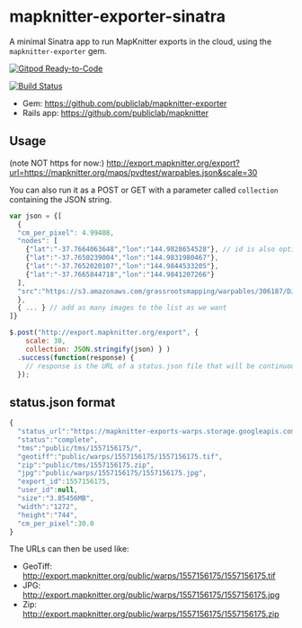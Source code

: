 # mapknitter-exporter-sinatra

A minimal Sinatra app to run MapKnitter exports in the cloud, using the `mapknitter-exporter` gem.

[![Gitpod Ready-to-Code](https://img.shields.io/badge/Gitpod-ready--to--code-blue?logo=gitpod)](https://gitpod.io/#https://github.com/publiclab/mapknitter-exporter-sinatra/)


[![Build Status](https://travis-ci.com/publiclab/mapknitter-exporter-sinatra.svg)](https://travis-ci.com/publiclab/mapknitter-exporter-sinatra)

* Gem: https://github.com/publiclab/mapknitter-exporter
* Rails app: https://github.com/publiclab/mapknitter

## Usage

(note NOT https for now:) http://export.mapknitter.org/export?url=https://mapknitter.org/maps/pvdtest/warpables.json&scale=30

You can also run it as a POST or GET with a parameter called `collection` containing the JSON string.

```js
var json = {[
  {
  "cm_per_pixel": 4.99408,
  "nodes": [ 
    {"lat":"-37.7664063648","lon":"144.9828654528"}, // id is also optional here
    {"lat":"-37.7650239004","lon":"144.9831980467"},
    {"lat":"-37.7652020107","lon":"144.9844533205"},
    {"lat":"-37.7665844718","lon":"144.9841207266"}
  ],
  "src":"https://s3.amazonaws.com/grassrootsmapping/warpables/306187/DJI_1207.JPG",
  },
  { ... } // add as many images to the list as we want
]}

$.post("http://export.mapknitter.org/export", {
    scale: 30,
    collection: JSON.stringify(json) } )
  .success(function(response) {
    // response is the URL of a status.json file that will be continuously updated with the status of the export
  });
```

## status.json format

```js
{
  "status_url":"https://mapknitter-exports-warps.storage.googleapis.com/1557156175/status.json",
  "status":"complete",
  "tms":"public/tms/1557156175/",
  "geotiff":"public/warps/1557156175/1557156175.tif",
  "zip":"public/tms/1557156175.zip",
  "jpg":"public/warps/1557156175/1557156175.jpg",
  "export_id":1557156175,
  "user_id":null,
  "size":"3.85456MB",
  "width":"1272",
  "height":"744",
  "cm_per_pixel":30.0
}
```

The URLs can then be used like:

* GeoTiff: http://export.mapknitter.org/public/warps/1557156175/1557156175.tif
* JPG: http://export.mapknitter.org/public/warps/1557156175/1557156175.jpg
* Zip: http://export.mapknitter.org/public/warps/1557156175/1557156175.zip
